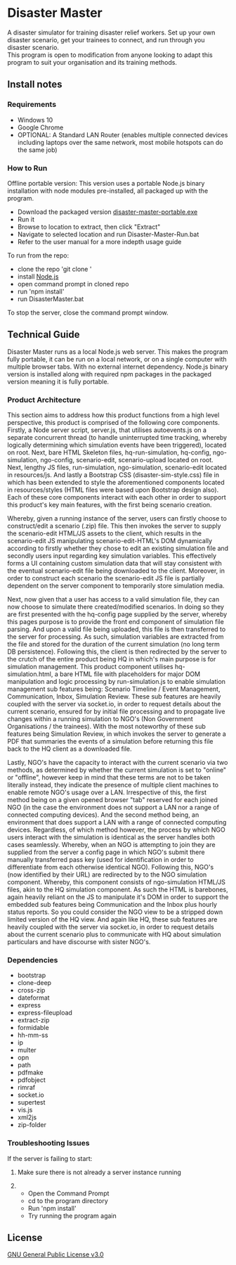# Disaster Master

A disaster simulator for training disaster relief workers. Set up your own disaster scenario, get your trainees to connect, and run through you disaster scenario.<br>
This program is open to modification from anyone looking to adapt this program to suit your organisation and its training methods.

## Install notes

### Requirements

- Windows 10
- Google Chrome
- OPTIONAL: A Standard LAN Router (enables multiple connected devices including laptops over the same network, most mobile hotspots can do the same job)

### How to Run

Offline portable version:
This version uses a portable Node.js binary installation with node modules pre-installed, all packaged up with the program.

- Download the packaged version [disaster-master-portable.exe](https://github.com/Regan298/Disaster-Master/raw/master/disaster-master/disaster-master-portable.exe)
- Run it
- Browse to location to extract, then click "Extract"
- Navigate to selected location and run Disaster-Master-Run.bat
- Refer to the user manual for a more indepth usage guide

To run from the repo:

- clone the repo 'git clone '
- install [Node.js](https://nodejs.org/en/download/)
- open command prompt in cloned repo
- run 'npm install'
- run DisasterMaster.bat

To stop the server, close the command prompt window.

## Technical Guide

Disaster Master runs as a local Node.js web server. This makes the program fully portable, it can be run on a local network, or on a single computer with multiple browser tabs. With no external internet dependency.
Node.js binary version is installed along with required npm packages in the packaged version meaning it is fully portable.

### Product Architecture

This section aims to address how this product functions from a high level perspective, this product is comprised of the following core components. Firstly, a Node server script, server.js, that utilises autoevents.js on a separate concurrent thread (to handle uninterrupted time tracking, whereby logically determining which simulation events have been triggered), located on root. Next, bare HTML Skeleton files, hq-run-simulation, hq-config, ngo-simulation, ngo-config, scenario-edit, scenario-upload located on root. Next, lengthy JS files, run-simulation, ngo-simulation, scenario-edit located in resources/js. And lastly a Bootstrap CSS (disaster-sim-style.css) file in which has been extended to style the aforementioned components located in resources/styles (HTML files were based upon Bootstrap design also). Each of these core components interact with each other in order to support this product's key main features, with the first being scenario creation.

Whereby, given a running instance of the server, users can firstly choose to construct/edit a scenario (.zip) file. This then invokes the server to supply the scenario-edit HTML/JS assets to the client, which results in the scenario-edit JS manipulating scenario-edit-HTML's DOM dynamically according to firstly whether they chose to edit an existing simulation file and secondly users input regarding key simulation variables. This effectively forms a UI containing custom simulation data that will stay consistent with the eventual scenario-edit file being downloaded to the client. Moreover, in order to construct each scenario the scenario-edit JS file is partially dependent on the server component to temporarily store simulation media.

Next, now given that a user has access to a valid simulation file, they can now choose to simulate there created/modified scenarios. In doing so they are first presented with the hq-config page supplied by the server, whereby this pages purpose is to provide the front end component of simulation file parsing. And upon a valid file being uploaded, this file is then transferred to the server for processing. As such, simulation variables are extracted from the file and stored for the duration of the current simulation (no long term DB persistence). Following this, the client is then redirected by the server to the crutch of the entire product being HQ in which's main purpose is for simulation management. This product component utilises hq-simulation.html, a bare HTML file with placeholders for major DOM manipulation and logic processing by run-simulation.js to enable simulation management sub features being: Scenario Timeline / Event Management, Communication, Inbox, Simulation Review.  These sub features are heavily coupled with the server via socket.io, in order to request details about the current scenario, ensured for by initial file processing and to propagate live changes within a running simulation to NGO's (Non Government Organisations / the trainees). With the most noteworthy of these sub features being Simulation Review, in which invokes the server to generate a PDF that summaries the events of a simulation before returning this file back to the HQ client as a downloaded file. 

Lastly, NGO's have the capacity to interact with the current scenario via two methods, as determined by whether the current simulation is set to "online" or "offline", however keep in mind that these terms are not to be taken literally instead, they indicate the presence of multiple client machines to enable remote NGO's usage over a LAN. Irrespective of this, the first method being on a given opened browser "tab" reserved for each joined NGO (in the case the environment does not support a LAN nor a range of connected computing devices). And the second method being, an environment that does support a LAN with a range of connected computing devices. Regardless, of which method however, the process by which NGO users interact with the simulation is identical as the server handles both cases seamlessly. Whereby, when an NGO is attempting to join they are supplied from the server a config page in which NGO's submit there manually transferred pass key (used for identification in order to differentiate from each otherwise identical NGO). Following this, NGO's (now identified by their URL)  are redirected by to the NGO simulation component. Whereby, this component consists of ngo-simulation HTML/JS files, akin to the HQ simulation component. As such the HTML is barebones, again heavily reliant on the JS to manipulate it's DOM in order to support the embedded sub features being Communication and the Inbox plus hourly status reports. So you could consider the NGO view to be a stripped down limited version of the HQ view. And again like HQ, these sub features are heavily coupled with the server via socket.io, in order to request details about the current scenario plus to communicate with HQ about simulation particulars and have discourse with sister NGO's.

### Dependencies

- bootstrap
- clone-deep
- cross-zip
- dateformat
- express
- express-fileupload
- extract-zip
- formidable
- hh-mm-ss
- ip
- multer
- opn
- path
- pdfmake
- pdfobject
- rimraf
- socket.io
- supertest
- vis.js
- xml2js
- zip-folder

### Troubleshooting Issues

If the server is failing to start:
1.  Make sure there is not already a server instance running

2.  - Open the Command Prompt
    - cd to the program directory
    - Run 'npm install'
    - Try running the program again

## License

[GNU General Public License v3.0](https://gitlab.ecs.vuw.ac.nz/ENGR300-2019/Project-16/redr-disaster-simulation-program/blob/master/LICENSE)

#
